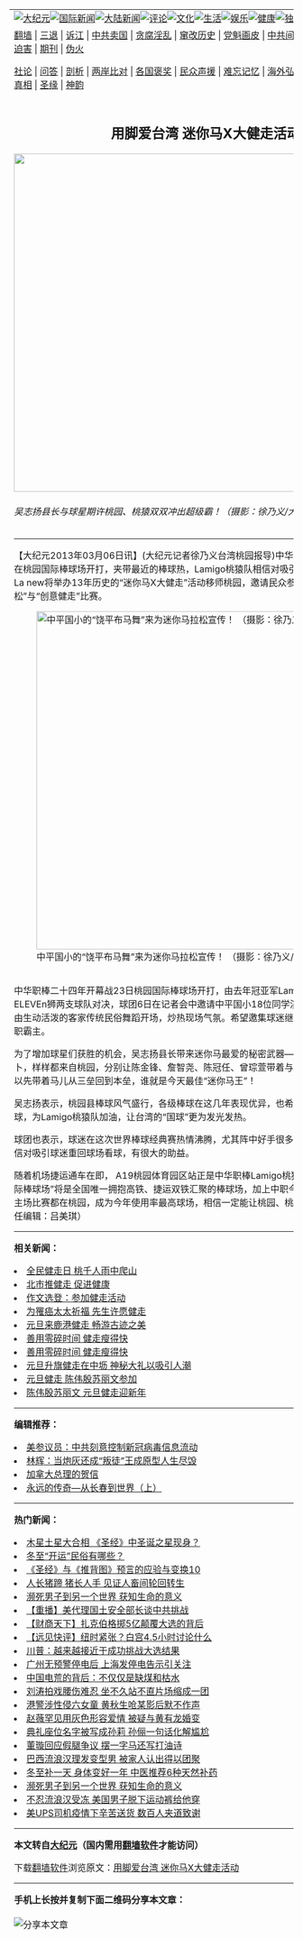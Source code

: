 <a name="1" id="1" target="_blank"></a><span id="1"></span>
<table align=center border="0"><tr><td colspan="2" VALIGN=TOP><a href="https://github.com/txlviw3660/djy/blob/master/gb/nsc413.md#1"><img src="https://raw.githubusercontent.com/txlviw3660/www/master/t/djy/1.jpg" title="大纪元"></a><a href="https://github.com/txlviw3660/djy/blob/master/gb/n24hr.md#1"><img src="https://raw.githubusercontent.com/txlviw3660/www/master/t/djy/3.jpg" title="国际新闻"></a><a href="https://github.com/txlviw3660/djy/blob/master/gb/nsc413.md#1"><img src="https://raw.githubusercontent.com/txlviw3660/www/master/t/djy/4.jpg" title="大陆新闻"></a><a href="https://github.com/txlviw3660/djy/blob/master/gb/news392.md#1"><img src="https://raw.githubusercontent.com/txlviw3660/www/master/t/djy/5.jpg" title="评论"></a><a href="https://github.com/txlviw3660/djy/blob/master/gb/news2007.md#1"><img src="https://raw.githubusercontent.com/txlviw3660/www/master/t/djy/6.jpg" title="文化"></a><a href="https://github.com/txlviw3660/djy/blob/master/gb/news2008.md#1"><img src="https://raw.githubusercontent.com/txlviw3660/www/master/t/djy/7.jpg" title="生活"></a><a href="https://github.com/txlviw3660/djy/blob/master/gb/ncyule.md#1"><img src="https://raw.githubusercontent.com/txlviw3660/www/master/t/djy/8.jpg" title="娱乐"></a><a href="https://github.com/txlviw3660/djy/blob/master/gb/nsc1002.md#1"><img src="https://raw.githubusercontent.com/txlviw3660/www/master/t/djy/9.jpg" title="健康"><a href="https://github.com/txlviw3660/djy/blob/master/gb/nf6092.md#1"><img src="https://raw.githubusercontent.com/txlviw3660/www/master/t/djy/10a.jpg" title="独家"></a><a href="https://github.com/txlviw3660/djy/blob/master/gb/nf4514.md#1"><img src="https://raw.githubusercontent.com/txlviw3660/www/master/t/djy/12a.jpg" title="头条"></a></td></tr>
<tr><td colspan="2" VALIGN=TOP><a target="_blank" href="https://github.com/txlviw3660/www/blob/master/README.md?zsrh#1">翻墙</a> | <a target="_blank" href="https://github.com/txlviw3660/djy/blob/master/gb/nf5657.md#1">三退</a> | <a target="_blank" href="https://github.com/txlviw3660/djy/blob/master/gb/nf6124.md#1">诉江</a> | <a target="_blank" href="https://github.com/txlviw3660/djy/blob/master/gb/nf1176117.md#1">中共卖国</a> | <a target="_blank" href="https://github.com/txlviw3660/djy/blob/master/gb/nf5773.md#1">贪腐淫乱</a> | <a target="_blank" href="https://github.com/txlviw3660/djy/blob/master/gb/nf1176115.md#1">窜改历史</a> | <a target="_blank" href="https://github.com/txlviw3660/djy/blob/master/gb/nf1176107.md#1">党魁画皮</a> | <a target="_blank" href="https://github.com/txlviw3660/djy/blob/master/gb/nf1320400.md#1">中共间谍</a> | <a target="_blank" href="https://github.com/txlviw3660/djy/blob/master/gb/nf1176114.md#1">破坏传统</a> | <a target="_blank" href="https://github.com/txlviw3660/ntdtv/blob/master/gb/prog447_1.md#1">恶贯满盈</a> | <a target="_blank" href="https://github.com/txlviw3660/djy/blob/master/gb/ncid278.md#1">人权</a> | <a target="_blank" href="https://github.com/txlviw3660/djy/blob/master/gb/nf1176111.md#1">迫害</a> | <a target="_blank" href="https://gitlab.com/szzdlab/mh-qikan/blob/master/README.md#1">期刊</a> | <a target="_blank" href="https://github.com/txlviw3660/djy/blob/master/gb/nf5562.md#1">伪火</a></p><p><a target="_blank" href="https://github.com/txlviw3660/djy/blob/master/gb/9p.md#1">社论</a> | <a target="_blank" href="https://github.com/txlviw3660/djy/blob/master/gb/nf4378.md#1">问答</a> | <a target="_blank" href="https://github.com/txlviw3660/djy/blob/master/gb/nf5792.md#1">剖析</a> | <a target="_blank" href="https://github.com/txlviw3660/djy/blob/master/gb/nf5735.md#1">两岸比对</a> | <a target="_blank" href="https://github.com/txlviw3660/djy/blob/master/gb/nf6119.md#1">各国褒奖</a> | <a target="_blank" href="https://github.com/txlviw3660/djy/blob/master/gb/nf6120.md#1">民众声援</a> | <a target="_blank" href="https://github.com/txlviw3660/djy/blob/master/gb/nf1188594.md#1">难忘记忆</a> | <a target="_blank" href="https://github.com/txlviw3660/djy/blob/master/gb/nf3180.md#1">海外弘传</a> | <a target="_blank" href="https://github.com/txlviw3660/djy/blob/master/gb/nf5410.md#1">万人上访</a> | <a target="_blank" href="https://github.com/txlviw3660/www/blob/master/README.md?zsrh#1">平台首页</a> | <a target="_blank" href="https://github.com/txlviw3660/djy/blob/master/gb/nf4386.md#1">支持</a> | <a target="_blank" href="https://github.com/txlviw3660/djy/blob/master/gb/nf4389.md#1">真相</a> | <a target="_blank" href="https://github.com/txlviw3660/djy/blob/master/gb/nf5790.md#1">圣缘</a> | <a target="_blank" href="https://github.com/txlviw3660/djy/blob/master/gb/nf4786.md#1">神韵</a></td></tr>
<tr><td VALIGN=TOP width="626"><h2 align=center>用脚爱台湾 迷你马X大健走活动</h2>
<img width="600" src="https://i.epochtimes.com/assets/uploads/2013/03/1303060343411475-600x400.jpg" />
<h6>吴志扬县长与球星期许桃园、桃猿双双冲出超级霸！（摄影：徐乃义/大纪元）
</h6>
<hr>
<p>【大纪元2013年03月06日讯】(大纪元记者徐乃义台湾桃园报导)中华职棒24年开幕战23日将在桃园国际棒球场开打，夹带最近的棒球热，Lamigo桃猿队相信对吸引球迷看球有很大助益。La new将举办13年历史的“迷你马X大<ahref="https://github.com/txlviw3660/djy/blob/master/gb/tag/%E5%81%A5%E8%B5%B0.md#1">健走</a>”活动移师桃园，邀请民众参加“4.2 公里迷你<ahref="https://github.com/txlviw3660/djy/blob/master/gb/tag/%E9%A9%AC%E6%8B%89%E6%9D%BE.md#1">马拉松</a>”与“创意健走”比赛。<br />
	<figure id="attachment_6688012" style="width: 600px" class="wp-caption aligncenter"><img src="https://i.epochtimes.com/assets/uploads/2013/03/1303060344111475-600x450.jpg" alt="中平国小的“饶平布马舞”来为迷你马拉松宣传！ （摄影：徐乃义/大纪元）" title="中平国小的“饶平布马舞”来为迷你马拉松宣传！ （摄影：徐乃义/大纪元）" width="600" b="450"
	class="size-large wp-image-6688012" /></a><figcaption class="wp-caption-text">中平国小的“饶平布马舞”来为迷你<ahref="https://github.com/txlviw3660/djy/blob/master/gb/tag/%E9%A9%AC%E6%8B%89%E6%9D%BE.md#1">马拉松</a>宣传！ （摄影：徐乃义/大纪元）</figcaption></figure><br />中华职棒二十四年开幕战23日桃园国际棒球场开打，由去年冠亚军Lamigo桃猿队及统一7-ELEVEn狮两支球队对决，球团6日在记者会中邀请中平国小18位同学演出“饶平布马舞”助阵，藉由生动活泼的客家传统民俗舞蹈开场，炒热现场气氛。希望邀集球迷继续为桃猿队加油，再创中职霸主。</p>
<p>为了增加球星们获胜的机会，吴志扬县长带来迷你马最爱的秘密武器—草块、苹果、方糖及萝卜，样样都来自桃园，分别让陈金锋、詹智尧、陈冠任、曾琮萱带着与迷你马培养感情，看谁可以先带着马儿从三垒回到本垒，谁就是今天最佳“迷你马王”！</p>
<p>吴志扬表示，桃园县棒球风气盛行，各级棒球在这几年表现优异，也希望球迷踊 跃到球场看棒球，为Lamigo桃猿队加油，让台湾的“国球”更为发光发热。</p>
<p>球团也表示，球迷在这次世界棒球经典赛热情沸腾，尤其阵中好手很多都是职棒各队的菁英，相信对吸引球迷重回球场看球，有很大的助益。</p>
<p>随着机场捷运通车在即， A19桃园体育园区站正是中华职棒Lamigo桃猿队的主场所在，“桃园国际棒球场”将是全国唯一拥抱高铁、捷运双铁汇聚的棒球场，加上中职今年123场比赛中有61场主场比赛都在桃园，成为今年使用率最高球场，相信一定能让桃园、桃猿双双冲出超级霸！（责任编辑：吕美琪）</p>

<hr>


<strong>相关新闻：</strong>
<li><a href="https://github.com/txlviw3660/djy/blob/master/gb/12/11/11/n3727320.md#1">全民健走日  桃千人雨中爬山</a></li>
<li><a href="https://github.com/txlviw3660/djy/blob/master/gb/12/11/15/n3730767.md#1">北市推健走  促进健康</a></li>
<li><a href="https://github.com/txlviw3660/djy/blob/master/gb/12/12/12/n3751024.md#1">作文选登：参加健走活动</a></li>
<li><a href="https://github.com/txlviw3660/djy/blob/master/gb/12/12/13/n3752087.md#1">为罹癌太太祈福  先生许愿健走</a></li>
<li><a href="https://github.com/txlviw3660/djy/blob/master/gb/12/12/13/n3752240.md#1">元旦来鹿港健走  畅游古迹之美</a></li>
<li><a href="https://github.com/txlviw3660/djy/blob/master/gb/12/12/16/n3754237.md#1">善用零碎时间 健走瘦得快</a></li>
<li><a href="https://github.com/txlviw3660/djy/blob/master/gb/12/12/17/n3755064.md#1">善用零碎时间 健走瘦得快</a></li>
<li><a href="https://github.com/txlviw3660/djy/blob/master/gb/12/12/20/n3757373.md#1">元旦升旗健走在中坜 神秘大礼以吸引人潮</a></li>
<li><a href="https://github.com/txlviw3660/djy/blob/master/gb/12/12/26/n3762107.md#1">元旦健走  陈伟殷苏丽文参加</a></li>
<li><a href="https://github.com/txlviw3660/djy/blob/master/gb/12/12/30/n3764665.md#1">陈伟殷苏丽文  元旦健走迎新年</a></li>
<hr>


<strong>编辑推荐：</strong>
<li><a href="https://github.com/onzhi266/djy/blob/master/gb/20/2/22/n11887949.md#1">美参议员：中共刻意控制新冠病毒信息流动</a></li>
<li><a href="https://github.com/tsiac2612/djy/blob/master/gb/18/10/24/n10806244.md#1" target="_blank">林辉：当炮灰还成“叛徒”王成原型人生尽毁</a></li><li><a href="https://github.com/txlviw3660/djy/blob/master/gb/15/12/10/n4593139.md?dfh#1" target="_blank">加拿大总理的贺信</a></li><li><a href="https://github.com/tsiac2612/djy/blob/master/gb/17/5/5/n9108791.md#1" target="_blank">永远的传奇—从长春到世界（上）</a></li>
<hr>

<strong>热门新闻：</strong>
<li><a href="https://github.com/txlviw3660/djy/blob/master/gb/20/12/20/n12633276.md#1">木星土星大合相 《圣经》中圣诞之星现身？</a></li>
<li><a href="https://github.com/txlviw3660/djy/blob/master/gb/20/12/17/n12626693.md#1">冬至“开运”民俗有哪些？</a></li>
<li><a href="https://github.com/txlviw3660/djy/blob/master/gb/20/10/3/n12449869.md#1">《圣经》与《推背图》预言的应验与变换10</a></li>
<li><a href="https://github.com/txlviw3660/djy/blob/master/gb/20/12/1/n12587271.md#1">人长猪蹄 猪长人手 见证人畜间轮回转生</a></li>
<li><a href="https://github.com/txlviw3660/djy/blob/master/gb/20/12/22/n12637662.md#1">濒死男子到另一个世界 获知生命的意义</a></li>
<li><a href="https://github.com/txlviw3660/djy/blob/master/gb/20/12/21/n12636019.md#1">【重播】美代理国土安全部长谈中共挑战</a></li>
<li><a href="https://github.com/txlviw3660/djy/blob/master/gb/20/12/21/n12636176.md#1">【财商天下】扎克伯格掷5亿颠覆大选的背后</a></li>
<li><a href="https://github.com/txlviw3660/djy/blob/master/gb/20/12/21/n12636624.md#1">【远见快评】纽时紧张？白宫4.5小时讨论什么</a></li>
<li><a href="https://github.com/txlviw3660/djy/blob/master/gb/20/12/21/n12636043.md#1">川普：越来越接近于成功挑战大选结果</a></li>
<li><a href="https://github.com/txlviw3660/djy/blob/master/gb/20/12/21/n12636548.md#1">广州无预警停电后 上海发停电告示引关注</a></li>
<li><a href="https://github.com/txlviw3660/djy/blob/master/gb/20/12/20/n12634284.md#1">中国电荒的背后：不仅仅是缺煤和枯水</a></li>
<li><a href="https://github.com/txlviw3660/djy/blob/master/gb/20/12/19/n12631225.md#1">刘涛拍戏腰伤难忍 坐不久站不直片场缩成一团</a></li>
<li><a href="https://github.com/txlviw3660/djy/blob/master/gb/20/12/20/n12633975.md#1">港警涉性侵六女童 黄秋生呛某影后默不作声</a></li>
<li><a href="https://github.com/txlviw3660/djy/blob/master/gb/20/12/20/n12634288.md#1">赵薇罕见用灰色形容爱情 被疑与黄有龙婚变</a></li>
<li><a href="https://github.com/txlviw3660/djy/blob/master/gb/20/12/21/n12636257.md#1">典礼座位名字被写成孙莉 孙俪一句话化解尴尬</a></li>
<li><a href="https://github.com/txlviw3660/djy/blob/master/gb/20/12/21/n12636775.md#1">董璇回应假腿争议 摆一字马还写打油诗</a></li>
<li><a href="https://github.com/txlviw3660/djy/blob/master/gb/20/12/22/n12637180.md#1">巴西流浪汉理发变型男 被家人认出得以团聚</a></li>
<li><a href="https://github.com/txlviw3660/djy/blob/master/gb/20/12/20/n12634295.md#1">冬至补一天 身体变好一年 中医推荐6种天然补药</a></li>
<li><a href="https://github.com/txlviw3660/djy/blob/master/gb/20/12/22/n12637662.md#1">濒死男子到另一个世界 获知生命的意义</a></li>
<li><a href="https://github.com/txlviw3660/djy/blob/master/gb/20/12/21/n12634867.md#1">不忍流浪汉受冻 美国男子脱下运动裤给他穿</a></li>
<li><a href="https://github.com/txlviw3660/djy/blob/master/gb/20/12/22/n12637460.md#1">美UPS司机疫情下辛苦送货 数百人夹道致谢</a></li>
<hr>

<strong>本文转自<a href="https://www.epochtimes.com">大纪元</a>（国内需用<a href="https://github.com/txlviw3660/www/blob/master/README.md#8">翻墙软件</a>才能访问）</strong><p>下载<a href="https://github.com/txlviw3660/www/blob/master/README.md#8">翻墙软件</a>浏览原文：<a href="https://www.epochtimes.com/gb/13/3/6/n3815968.htm">用脚爱台湾 迷你马X大健走活动</a></p><hr>

<strong>手机上长按并复制下面二维码分享本文章：</strong><br><br><img src="https://chart.apis.google.com/chart?cht=qr&chs=240x240&choe=UTF-8&chld=M|2&chl=https://github.com/txlviw3660/djy/blob/master/gb/13/3/6/n3815968.md%231" title="分享本文章"></td><td VALIGN=TOP><a href="https://github.com/txlviw3660/djy/blob/master/gb/16/1/21/n4622075.md?dfh#1" target="_blank"><img src="https://raw.githubusercontent.com/txlviw3660/djy/master/gb/300/wei-f1.jpg" title="中共的伪火骗局"  alt="中共的伪火骗局"></a><br><a href="https://github.com/txlviw3660/www/blob/master/README.md?dfh#9" target="_blank"><img src="https://raw.githubusercontent.com/txlviw3660/djy/master/gb/300/yong-h.jpg" title="永恒的见证"  alt="永恒的见证"></a><br><a href="https://github.com/txlviw3660/djy/blob/master/gb/13/9/29/n3974789.md?dfh#1" target="_blank"><img src="https://raw.githubusercontent.com/txlviw3660/djy/master/gb/300/shang-lnz.jpg" title="善良女子被中共投男牢"  alt="善良女子被中共投男牢"></a><br><a href="https://github.com/txlviw3660/djy/blob/master/gb/16/3/16/n4663449.md?dfh#1" target="_blank"><img src="https://raw.githubusercontent.com/txlviw3660/djy/master/gb/300/huo-z3.jpg" title="警卫目击活摘器官"  alt="警卫目击活摘器官"></a><br><a href="https://github.com/txlviw3660/djy/blob/master/gb/16/8/7/n8177641.md?dfh#1" target="_blank"><img src="https://raw.githubusercontent.com/txlviw3660/djy/master/gb/300/huo-z4.jpg" title="证人描述活摘恐怖"  alt="证人描述活摘恐怖"></a><br><a href="https://github.com/txlviw3660/djy/blob/master/gb/10/4/19/n2881569.md?dfh#1" target="_blank"><img src="https://raw.githubusercontent.com/txlviw3660/djy/master/gb/300/huo-z1.jpg" title="揭开活摘器官黑幕"  alt="揭开活摘器官黑幕"></a><br><a href="https://github.com/txlviw3660/djy/blob/master/gb/10/11/7/n3077476.md?dfh#1" target="_blank"><img src="https://raw.githubusercontent.com/txlviw3660/djy/master/gb/300/ma-ks.jpg" title="马克思的成魔之路"  alt="马克思的成魔之路"></a><br><a href="https://github.com/txlviw3660/djy/blob/master/gb/14/6/9/n4173977.md?dfh#1" target="_blank"><img src="https://raw.githubusercontent.com/txlviw3660/djy/master/gb/300/chang-zs.jpg" title="藏字石 蕴天机"  alt="藏字石 蕴天机"></a><br><a href="https://github.com/txlviw3660/djy/blob/master/gb/18/5/10/n10381511.md?dfh#1" target="_blank"><img src="https://raw.githubusercontent.com/txlviw3660/djy/master/gb/300/st1.jpg" title="关注3亿人三退"  alt="关注3亿人三退"></a><br><a href="https://github.com/txlviw3660/djy/blob/master/gb/18/3/21/n10237682.md?dfh#1" target="_blank"><img src="https://raw.githubusercontent.com/txlviw3660/djy/master/gb/300/jie-t.jpg" title="解体中共复兴中华"  alt="解体中共复兴中华"></a><br><a href="https://github.com/txlviw3660/djy/blob/master/gb/9/2/9/n2422991.md?dfh#1" target="_blank"><img src="https://raw.githubusercontent.com/txlviw3660/djy/master/gb/300/gao-zs.jpg" title="中共迫害良心律师"  alt="中共迫害良心律师"></a><br><a href="https://github.com/txlviw3660/djy/blob/master/gb/18/12/9/n10900044.md?dfh#1" target="_blank"><img src="https://raw.githubusercontent.com/txlviw3660/djy/master/gb/300/sj1.jpg" title="303万人举报江泽民"  alt="303万人举报江泽民"></a><br><a href="https://github.com/txlviw3660/djy/blob/master/gb/18/8/28/n10672014.md?dfh#1" target="_blank"><img src="https://raw.githubusercontent.com/txlviw3660/djy/master/gb/300/sj2.jpg" title="这些官员为何起诉江泽民"  alt="这些官员为何起诉江泽民"></a><br><a href="https://github.com/txlviw3660/djy/blob/master/gb/8/12/18/n2367165.md?dfh#1" target="_blank"><img src="https://raw.githubusercontent.com/txlviw3660/djy/master/gb/300/liangan.jpg" title="海峡两岸的强烈对比"  alt="海峡两岸的强烈对比"></a><br><a href="https://github.com/txlviw3660/djy/blob/master/gb/15/12/10/n4593139.md?dfh#1" target="_blank"><img src="https://raw.githubusercontent.com/txlviw3660/djy/master/gb/300/jia-ndzl.jpg" title="加拿大总理的贺信"  alt="加拿大总理的贺信"></a><br><a href="https://github.com/txlviw3660/djy/blob/master/gb/11/6/17/n3289382.md?dfh#1" target="_blank"><img src="https://raw.githubusercontent.com/txlviw3660/djy/master/gb/300/xiao-wd.jpg" title="探寻真相兼听则明"  alt="探寻真相兼听则明"></a><br><a href="https://github.com/txlviw3660/djy/blob/master/gb/18/10/27/n10812623.md?dfh#1" target="_blank"><img src="https://raw.githubusercontent.com/txlviw3660/djy/master/gb/300/yindu.jpg" title="印度媒体报道东方"  alt="印度媒体报道东方"></a><br><a href="https://github.com/txlviw3660/djy/blob/master/gb/18/6/9/n10469652.md?dfh#1" target="_blank"><img src="https://raw.githubusercontent.com/txlviw3660/djy/master/gb/300/xie-j.jpg" title="不一样的海外校园"  alt="不一样的海外校园"></a><br><a href="https://github.com/txlviw3660/djy/blob/master/gb/7/4/5/n1669415.md?dfh#1" target="_blank"><img src="https://raw.githubusercontent.com/txlviw3660/djy/master/gb/300/li-up.jpg" title="从大师到徒弟的传奇"  alt="从大师到徒弟的传奇"></a><br><a href="https://github.com/txlviw3660/djy/blob/master/gb/17/5/26/n9191512.md?dfh#1" target="_blank"><img src="https://raw.githubusercontent.com/txlviw3660/djy/master/gb/300/zfl2.jpg" title="亿万人与东方一本奇书"  alt="亿万人与东方一本奇书"></a><br><a href="https://github.com/txlviw3660/djy/blob/master/gb/13/11/27/n4020290.md?dfh#1" target="_blank"><img src="https://raw.githubusercontent.com/txlviw3660/djy/master/gb/300/zhen-h.jpg" title="大陆见不到的震撼场面"  alt="大陆见不到的震撼场面"></a><br><a href="https://github.com/txlviw3660/djy/blob/master/gb/15/7/17/n4482910.md?dfh#1" target="_blank"><img src="https://raw.githubusercontent.com/txlviw3660/djy/master/gb/300/dalu-sk.jpg" title="人心向善 大陆当初盛况"  alt="人心向善 大陆当初盛况"></a><br><a href="https://github.com/txlviw3660/djy/blob/master/gb/19/1/5/n10955468.md?dfh#1" target="_blank"><img src="https://raw.githubusercontent.com/txlviw3660/djy/master/gb/300/zfl1.jpg" title="追寻真理 这书讲什么"  alt="追寻真理 这书讲什么"></a><br><a href="https://github.com/txlviw3660/www/blob/master/README.md?dfh#1" target="_blank"><img src="https://raw.githubusercontent.com/txlviw3660/djy/master/gb/300/fq1.jpg" title="下载免费翻墙软件"  alt="下载免费翻墙软件"></a><br></td></tr></table>
